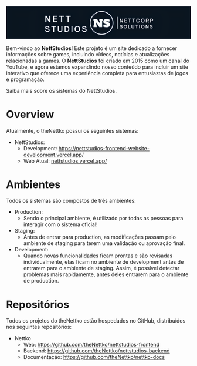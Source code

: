 
![theNettko](./docs/banner-web.png)

Bem-vindo ao **NettStudios**! Este projeto é um site dedicado a fornecer informações sobre games, incluindo vídeos, notícias e atualizações relacionadas a games. O **NettStudios** foi criado em 2015 como um canal do YouTube, e agora estamos expandindo nosso conteúdo para incluir um site interativo que oferece uma experiência completa para entusiastas de jogos e programação.

Saiba mais sobre os sistemas do NettStudios.

# Overview

Atualmente, o theNettko possui os seguintes sistemas:

- NettStudios:
  - Development: https://nettstudios-frontend-website-development.vercel.app/
  - Web Atual: [nettstudios.vercel.app/](https://thenettko.vercel.app/)

# Ambientes

Todos os sistemas são compostos de três ambientes:

- Production:
  - Sendo o principal ambiente, é utilizado por todas as pessoas para interagir com o sistema oficial!
- Staging:
  - Antes de entrar para production, as modificações passam pelo ambiente de staging para terem uma validação ou aprovação final.
- Development:
  - Quando novas funcionalidades ficam prontas e são revisadas individualmente, elas ficam no ambiente de development antes de entrarem para o ambiente de staging. Assim, é possível detectar problemas mais rapidamente, antes deles entrarem para o ambiente de production.

# Repositórios

Todos os projetos do theNettko estão hospedados no GitHub, distribuídos nos seguintes repositórios:

- Nettko
  - Web: https://github.com/theNettko/nettstudios-frontend
     <!-- - Mobile: _Em breve_ -->
    <!-- - Admin
  <!-- - Web: _Em breve_ -->
- Backend: https://github.com/theNettko/nettstudios-backend
- Documentação: https://github.com/theNettko/nettko-docs
